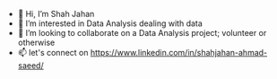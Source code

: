 - 👋 Hi, I’m Shah Jahan
- 👀 I’m interested in Data Analysis dealing with data
- 💞️ I’m looking to collaborate on a Data Analysis project; volunteer or otherwise
- 📫 let's connect on https://www.linkedin.com/in/shahjahan-ahmad-saeed/


<!---
Ask-Shah/Ask-Shah is a ✨ special ✨ repository because its `README.md` (this file) appears on your GitHub profile.
You can click the Preview link to take a look at your changes.
--->
